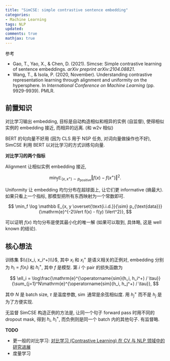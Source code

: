 ```yaml
---
title: "SimCSE: simple contrastive sentence embedding"
categories: 
- Machine Learning
tags: NLP
updated: 
comments: true
mathjax: true
---
```


参考

- Gao, T., Yao, X., & Chen, D. (2021). Simcse: Simple contrastive learning of sentence embeddings. *arXiv preprint arXiv:2104.08821*.
- Wang, T., & Isola, P. (2020, November). Understanding contrastive representation learning through alignment and uniformity on the hypersphere. In *International Conference on Machine Learning* (pp. 9929-9939). PMLR.

<!-- more -->

## 前置知识

对比学习输出 embedding, 目标是自动构造相似和相异的实例 (自监督), 使得相似实例的 embedding 接近, 而相异的远离. (和 w2v 相似)

BERT 的句向量不好用 (因为 CLS 用于 NSP 任务, 对词向量做操作也不好), SimCSE 利用 BERT 以对比学习的方式训练句向量.

**对比学习的两个指标**

Alignment 让相似实例 embedding 接近,

$$
\min_f\mathbb E_{(x, x^+) \sim p_{\text{positive}}} \Vert f(x) - f(x^+) \Vert^2.
$$

Uniformity 让 embedding 均匀分布在超球面上, 让它们更 informative (熵最大). 如果只看上一个指标, 那模型把所有东西映射为一个常数即可.

$$
\min_f \log \mathbb E_{x, y \overset{\text{i.i.d.}}{\sim} p_{\text{data}}} {\mathrm{e}^{-2\Vert f(x) - f(y) \Vert^2}},
$$

可以证明 $f(x)$ 均匀分布是使其最小化的唯一解 (如果可以取到, 具体略, 这是 well known 的结论).

## 核心想法

训练集 $\\{(x_i, x_i^+)\\}$, 其中 $x_i$ 和  $x_i^+$ 是语义相关的正例对, embedding 分别为 $h_i = f(x_i)$ 和 $h_i^+$, 其中 $f$ 是模型. 第 $i$ 个 pair 的损失函数为

$$
\ell_i = \log\frac{\mathrm{e}^{\operatorname{sim}(h_i, h_i^+) / \tau}}
{\sum_{j=1}^N\mathrm{e}^{\operatorname{sim}(h_i, h_j^+) / \tau}},
$$

其中 $N$ 是 batch size, $\tau$ 是温度参数, $\operatorname{sim}$ 通常是余弦相似度. 用 $h_j^+$ 而不是 $h_j$ 是为了方便实现.

无监督 SimCSE 构造正例的方法是, 让同一个句子 forward pass 时用不同的 dropout mask, 得到 $h_i$, $h_i^+$, 而负例则是同一个 batch 内的其他句子. 有监督略.


**TODO**

- 更一般的对比学习: [对比学习 (Contrastive Learning) 在 CV 与 NLP 领域中的研究进展](https://mp.weixin.qq.com/s/UlV-6wBZSGIH7y2uWaAAtQ)
- 度量学习
